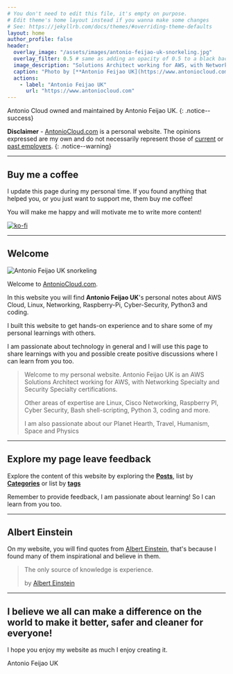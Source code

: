 ```yaml
---
# You don't need to edit this file, it's empty on purpose.
# Edit theme's home layout instead if you wanna make some changes
# See: https://jekyllrb.com/docs/themes/#overriding-theme-defaults
layout: home
author_profile: false
header:
  overlay_image: "/assets/images/antonio-feijao-uk-snorkeling.jpg"
  overlay_filter: 0.5 # same as adding an opacity of 0.5 to a black background
  image_description: "Solutions Architect working for AWS, with Networking Specialty and Security Specialty certifications, Linux, Cisco Networking, Raspberry PI, Cyber Security, Bash shell-scripting, Python 3, coding and more. Also passionate about our Planet Hearth, Travel, Humanism, Space and Physics"
  caption: "Photo by [**Antonio Feijao UK](https://www.antoniocloud.com), snorkeling in Mexican waters."
  actions:
    - label: "Antonio Feijao UK"
      url: "https://www.antoniocloud.com"
---
```


Antonio Cloud owned and maintained by Antonio Feijao UK.
{: .notice--success}


**Disclaimer** - [AntonioCloud.com](https://www.antoniocloud.com) is a personal website. The opinions expressed are my own and do not necessarily represent those of [current](https://aws.amazon.com) or [past employers](https://www.linkedin.com/in/antoniofeijaouk/).
{: .notice--warning}

---

## Buy me a coffee

I update this page during my personal time. If you found anything that helped you, or you just want to support me, them buy me coffee!

You will make me happy and will motivate me to write more content!

[![ko-fi](https://www.ko-fi.com/img/githubbutton_sm.svg)](https://ko-fi.com/B0B019526)

---

## Welcome

![Antonio Feijao UK snorkeling](/assets/images/antonio-feijao-uk-snorkeling.jpg)

Welcome to [AntonioCloud.com](https://www.antoniocloud.com).

In this website you will find **Antonio Feijao UK**'s personal notes about AWS Cloud, Linux, Networking, Raspberry-Pi, Cyber-Security, Python3 and coding.

I built this website to get hands-on experience and to share some of my personal learnings with others.

I am passionate about technology in general and I will use this page to share learnings with you and possible create positive discussions where I can learn from you too.

> Welcome to my personal website. Antonio Feijao UK is an AWS Solutions Architect working for AWS, with Networking Specialty and Security Specialty certifications.
>
> Other areas of expertise are Linux, Cisco Networking, Raspberry PI, Cyber Security, Bash shell-scripting, Python 3, coding and more.
>
> I am also passionate about our Planet Hearth, Travel, Humanism, Space and Physics

---

## Explore my page leave feedback

Explore the content of this website by exploring the **[Posts](/posts/)**, list by **[Categories](/categories/)** or list by **[tags](/tags/)**

Remember to provide feedback, I am passionate about learning! So I can learn from you too.

---

## Albert Einstein

On my website, you will find  quotes from [Albert Einstein](https://en.wikipedia.org/wiki/Albert_Einstein), that's because I found many of them inspirational and believe in them.

> The only source of knowledge is experience.
> 
> by [Albert Einstein](https://en.wikipedia.org/wiki/Albert_Einstein)

---

## I believe we all can make a difference on the world to make it better, safer and cleaner for everyone!

I hope you enjoy my website as much I enjoy creating it.

Antonio Feijao UK
